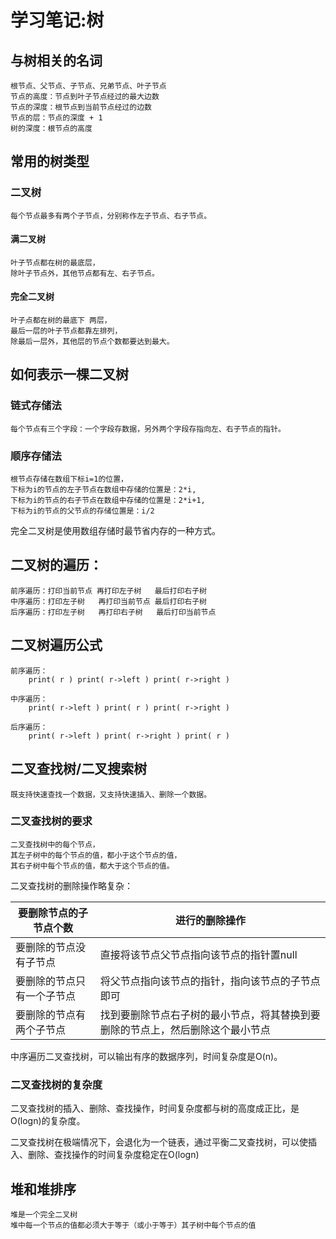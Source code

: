 # 学习笔记:树

## 与树相关的名词

    根节点、父节点、子节点、兄弟节点、叶子节点
    节点的高度：节点到叶子节点经过的最大边数
    节点的深度：根节点到当前节点经过的边数
    节点的层：节点的深度 + 1
    树的深度：根节点的高度

## 常用的树类型

### 二叉树

    每个节点最多有两个子节点，分别称作左子节点、右子节点。

#### 满二叉树

    叶子节点都在树的最底层，
    除叶子节点外，其他节点都有左、右子节点。

#### 完全二叉树

    叶子点都在树的最底下 两层，
    最后一层的叶子节点都靠左排列，
    除最后一层外，其他层的节点个数都要达到最大。

## 如何表示一棵二叉树

### 链式存储法
    
    每个节点有三个字段：一个字段存数据，另外两个字段存指向左、右子节点的指针。

### 顺序存储法
    
    根节点存储在数组下标i=1的位置，
    下标为i的节点的左子节点在数组中存储的位置是：2*i,
    下标为i的节点的右子节点在数组中存储的位置是：2*i+1,
    下标为i的节点的父节点的存储位置是：i/2

完全二叉树是使用数组存储时最节省内存的一种方式。

## 二叉树的遍历：

    前序遍历：打印当前节点 再打印左子树   最后打印右子树
    中序遍历：打印左子树   再打印当前节点 最后打印右子树
    后序遍历：打印左子树   再打印右子树   最后打印当前节点
    
## 二叉树遍历公式
    
    前序遍历：
        print( r ) print( r->left ) print( r->right )

    中序遍历：   
        print( r->left ) print( r ) print( r->right )

    后序遍历：
        print( r->left ) print( r->right ) print( r )

## 二叉查找树/二叉搜索树

    既支持快速查找一个数据，又支持快速插入、删除一个数据。

### 二叉查找树的要求

    二叉查找树中的每个节点，
    其左子树中的每个节点的值，都小于这个节点的值，
    其右子树中每个节点的值，都大于这个节点的值。

二叉查找树的删除操作略复杂：

|要删除节点的子节点个数|进行的删除操作|
|---|---|
|要删除的节点没有子节点|直接将该节点父节点指向该节点的指针置null|
|要删除的节点只有一个子节点|将父节点指向该节点的指针，指向该节点的子节点即可|
|要删除的节点有两个子节点|找到要删除节点右子树的最小节点，将其替换到要删除的节点上，然后删除这个最小节点|


中序遍历二叉查找树，可以输出有序的数据序列，时间复杂度是O(n)。

### 二叉查找树的复杂度

二叉查找树的插入、删除、查找操作，时间复杂度都与树的高度成正比，是O(logn)的复杂度。

二叉查找树在极端情况下，会退化为一个链表，通过平衡二叉查找树，可以使插入、删除、查找操作的时间复杂度稳定在O(logn)

## 堆和堆排序

    堆是一个完全二叉树
    堆中每一个节点的值都必须大于等于（或小于等于）其子树中每个节点的值


